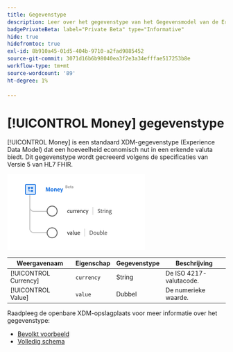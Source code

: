```yaml
---
title: Gegevenstype
description: Leer over het gegevenstype van het Gegevensmodel van de Ervaring van het Geld (XDM).
badgePrivateBeta: label="Private Beta" type="Informative"
hide: true
hidefromtoc: true
exl-id: 8b910a45-01d5-404b-9710-a2fad9885452
source-git-commit: 3071d16b6b98040ea3f2e3a34efffae517253b8e
workflow-type: tm+mt
source-wordcount: '89'
ht-degree: 1%

---
```


# [!UICONTROL Money] gegevenstype

[!UICONTROL Money] is een standaard XDM-gegevenstype (Experience Data Model) dat een hoeveelheid economisch nut in een erkende valuta biedt. Dit gegevenstype wordt gecreeerd volgens de specificaties van Versie 5 van HL7 FHIR.

![ het gegevenstype van het Geld structuur ](../../../images/healthcare/data-types/money.png)

| Weergavenaam | Eigenschap | Gegevenstype | Beschrijving |
| --- | --- | --- | --- |
| [!UICONTROL Currency] | `currency` | String | De ISO 4217-valutacode. |
| [!UICONTROL Value] | `value` | Dubbel | De numerieke waarde. |

Raadpleeg de openbare XDM-opslagplaats voor meer informatie over het gegevenstype:

* [ Bevolkt voorbeeld ](https://github.com/adobe/xdm/blob/master/extensions/industry/healthcare/fhir/datatypes/money.example.1.json)
* [ Volledig schema ](https://github.com/adobe/xdm/blob/master/extensions/industry/healthcare/fhir/datatypes/money.schema.json)
